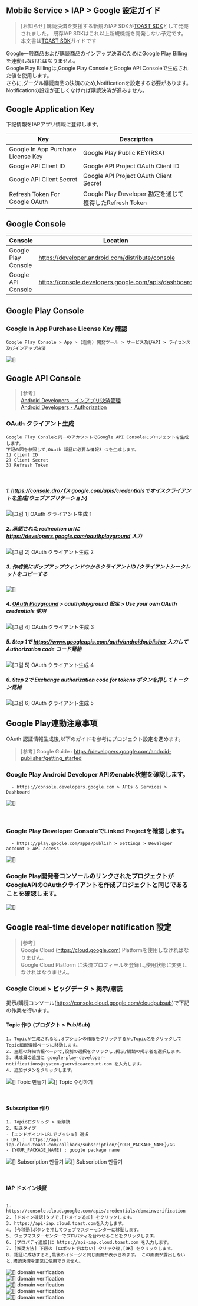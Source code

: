 ## Mobile Service > IAP > Google 設定ガイド

> [お知らせ]
> 購読決済を支援する新規のIAP SDKが[TOAST SDK](http://docs.toast.com/ko/TOAST/ko/toast-sdk/overview/)として発売されました。
> 既存IAP SDKはこれ以上新規機能を開発しない予定です。
> 本文書は[TOAST SDK](http://docs.toast.com/ko/TOAST/ko/toast-sdk/overview/)ガイドです


Google一般商品および購読商品のインアップ決済のためにGoogle Play Billingを連動しなければなりません。<br>
Google Play Billingは,Google Play ConsoleとGoogle API Consoleで生成された値を使用します。<br>
さらに,グーグル購読商品の決済のため,Notificationを設定する必要があります。<br>
Notificationの設定が正しくなければ購読決済が進みません。




## Google Application Key
下記情報をIAPアプリ情報に登録します。

| Key | Description                                             |
| ---------------------------------- | ---------------------------------------------- |
| Google In App Purchase License Key | Google Play Public KEY(RSA)       |
| Google API Client ID               | Google API Project OAuth Client ID            |
| Google API Client Secret           | Google API Project OAuth Client Secret        |
| Refresh Token For Google OAuth     | Google Play Developer 勘定を通じて獲得したRefresh Token |


## Google Console
| Console        | Location                              |
| -------------- | ------------------------------- |
| Google Play Console | https://developer.android.com/distribute/console |
| Google API Console | https://console.developers.google.com/apis/dashboard |


## Google Play Console

### Google In App Purchase License Key 確認
```
Google Play Console > App > (左側) 開発ツール > サービス及びAPI > ライセンス及びインアップ決済
```
![[]](http://static.toastoven.net/prod_iap/iap_google_license_ja.png)


## Google API Console

> [参考]<br>
> [Android Developers - インアプリ決済管理](http://developer.android.com/google/play/billing/billing_admin.html) <br>
> [Android Developers - Authorization](https://developers.google.com/identity/protocols/OAuth2WebServer)

### OAuth クライアント生成
```
Google Play Consleと同一のアカウントでGoogle API Consoleにプロジェクトを生成します。
下記の図を参照して,OAuth 認証に必要な情報3 つを生成します。
1) Client ID  
2) Client Secret  
3) Refresh Token  
```
<br>

##### 1. https://console.droパス google.com/apis/credentialsでオイスクライアントを生成(ウェブアプリケーション)
![[그림 1] OAuth クライアント生成 1](http://static.toastoven.net/prod_iap/iap_google_credentials_ja.png)


##### 2. 承認された redirection urlに https://developers.google.com/oauthplayground 入力
![[그림 2] OAuth クライアント生成 2](http://static.toastoven.net/prod_iap/iap_google_Oauth_ja.png)

##### 3. 作成後にポップアップウィンドウからクライアントID /クライアントシークレットをコピーする
![[]](http://static.toastoven.net/prod_iap/iap_google_Oauth_clientSecret_ja.png)

##### 4. [OAuth Playground](https://developers.google.com/oauthplayground/) > oauthplayground 設定 > Use your own OAuth credentials 使用
![[그림 4] OAuth クライアント生成 3](http://static.toastoven.net/prod_iap/iap_g_03.png)


##### 5. Step 1で https://www.googleapis.com/auth/androidpublisher 入力して Authorization code コード発給
![[그림 5] OAuth クライアント生成 4](http://static.toastoven.net/prod_iap/iap_g_04.png)


##### 6. Step 2で Exchange authorization code for tokens ボタンを押してトークン発給
![[그림 6] OAuth クライアント生成 5](http://static.toastoven.net/prod_iap/iap_g_05.png)


## Google Play連動注意事項

OAuth 認証情報生成後,以下のガイドを参考にプロジェクト設定を進めます。

> [参考]
> Google Guide : https://developers.google.com/android-publisher/getting_started

### Google Play Android Developer APIのenable状態を確認します。

```
  - https://console.developers.google.com > APIs & Services > Dashboard
```
![[]](http://static.toastoven.net/prod_iap/iap-console-google-console-1.png)

<br>

### Google Play Developer ConsoleでLinked Projectを確認します。
 
```
  - https://play.google.com/apps/publish > Settings > Developer account > API access
```
![[]](http://static.toastoven.net/prod_iap/iap-console-google-console-2.png)

### Google Play開発者コンソールのリンクされたプロジェクトがGoogleAPIのOAuthクライアントを作成プロジェクトと同じであることを確認します。
![[]](http://static.toastoven.net/prod_iap/iap_google_linked_ja.png)

## Google real-time developer notification 設定

> [参考]<br>
> Google Cloud (https://cloud.google.com) Platformを使用しなければなりません。<br>
> Google Cloud Platform に決済プロフィールを登録し,使用状態に変更しなければなりません。


### Google Cloud > ビッグデータ > 掲示/購読

掲示/購読コンソール(https://console.cloud.google.com/cloudpubsub)で下記の作業を行います。

#### Topic 作り (プロダクト > Pub/Sub)

```
1. Topicが生成されると,オプションの権限をクリックするか,Topic名をクリックしてTopic細部情報ページに移動します。
2. 主題の詳細情報ページで,役割の選択をクリックし,掲示/購読の掲示者を選択します。
3. 構成員の追加に google-play-developer-notifications@system.gserviceaccount.com を入力します。
4. 追加ボタンをクリックします。
```
![[] Topic 만들기](http://static.toastoven.net/prod_iap/iap_google_createTopic_ja.png)
![[] Topic 수정하기](http://static.toastoven.net/prod_iap/iap_google_create_subscription_ja.png)

<br>

#### Subscription 作り
```
1. Topic右クリック > 新購読 
2. 転送タイプ
- [エンドポイントURLでプッシュ] 選択
- URL :  https://api-iap.cloud.toast.com/callback/subscription/{YOUR_PACKAGE_NAME}/GG
- {YOUR_PACKAGE_NAME} : google package name
```
![[] Subscription 만들기](http://static.toastoven.net/prod_iap/iap_google_new_subscirption_ja.png)
![[] Subscription 만들기](http://static.toastoven.net/prod_iap/iap-console-new-subscription.png)

<br>

#### IAP ドメイン検証
```

1. https://console.cloud.google.com/apis/credentials/domainverification
2. [ドメイン確認]タブで,[ドメイン追加] をクリックします。
3. https://api-iap.cloud.toast.comを入力します。
4. [今移動]ボタンを押してウェブマスターセンターに移動します。
5. ウェブマスターセンターでプロパティを合わせることをクリックします。
6. [プロパティ追加]に https://api-iap.cloud.toast.com を入力します。
7. [推奨方法] 下段の [ロボットではない] クリック後,[OK] をクリックします。
8. 認証に成功すると,最後のイメージと同じ画面が表示されます。 この画面が露出しないと,購読決済を正常に使用できません。
```
![[] domain verification](http://static.toastoven.net/prod_iap/iap-console-domain-verification_ja_1.png)<br>
![[] domain verification](http://static.toastoven.net/prod_iap/iap_google_add_domain_ja.png)<br>
![[] domain verification](http://static.toastoven.net/prod_iap/iap-console-domain-verification_ja_3.png)<br>
![[] domain verification](http://static.toastoven.net/prod_iap/iap-console-domain-verification_ja_4.png)<br>
![[] domain verification](http://static.toastoven.net/prod_iap/iap-console-domain-verification_zh_5.png)<br>




